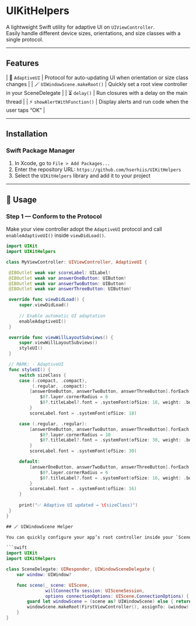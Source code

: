 # UIKitHelpers

A lightweight Swift utility for adaptive UI on `UIViewController`.  
Easily handle different device sizes, orientations, and size classes with a single protocol.

---

## Features

| 🧠 `AdaptiveUI` | Protocol for auto-updating UI when orientation or size class changes |
| 🪄 `UIWindowScene.makeRoot()` | Quickly set a root view controller in your SceneDelegate |
| ⏳ `delay()` | Run closures with a delay on the main thread |
| ⚡️ `showAlertWithFunction()` | Display alerts and run code when the user taps “OK” |


---

## Installation

### Swift Package Manager

1. In Xcode, go to `File > Add Packages...`
2. Enter the repository URL: `https://github.com/hserhiis/UIKitHelpers`
3. Select the `UIKitHelpers` library and add it to your project

---

## 🚀 Usage

### Step 1 — Conform to the Protocol

Make your view controller adopt the `AdaptiveUI` protocol and call `enableAdaptiveUI()` inside `viewDidLoad()`.

```swift
import UIKit
import UIKitHelpers

class MyViewController: UIViewController, AdaptiveUI {

 @IBOutlet weak var scoreLabel: UILabel!
 @IBOutlet weak var answerOneButton: UIButton!
 @IBOutlet weak var answerTwoButton: UIButton!
 @IBOutlet weak var answerThreeButton: UIButton!

 override func viewDidLoad() {
     super.viewDidLoad()
     
     // Enable automatic UI adaptation
     enableAdaptiveUI()
 }

 override func viewWillLayoutSubviews() {
     super.viewWillLayoutSubviews()
     styleUI()
 }

 // MARK: - AdaptiveUI
 func styleUI() {
     switch sizeClass {
     case (.compact, .compact),
          (.regular, .compact):
         [answerOneButton, answerTwoButton, answerThreeButton].forEach {
             $0?.layer.cornerRadius = 6
             $0?.titleLabel?.font = .systemFont(ofSize: 18, weight: .bold)
         }
         scoreLabel.font = .systemFont(ofSize: 18)

     case (.regular, .regular):
         [answerOneButton, answerTwoButton, answerThreeButton].forEach {
             $0?.layer.cornerRadius = 10
             $0?.titleLabel?.font = .systemFont(ofSize: 30, weight: .bold)
         }
         scoreLabel.font = .systemFont(ofSize: 30)

     default:
         [answerOneButton, answerTwoButton, answerThreeButton].forEach {
             $0?.layer.cornerRadius = 6
             $0?.titleLabel?.font = .systemFont(ofSize: 16, weight: .bold)
         }
         scoreLabel.font = .systemFont(ofSize: 16)
     }
     
     print("✅ Adaptive UI updated → \(sizeClass)")
 }
}

## 🪄 UIWindowScene Helper

You can quickly configure your app’s root controller inside your `SceneDelegate.swift`:

```swift
import UIKit
import UIKitHelpers

class SceneDelegate: UIResponder, UIWindowSceneDelegate {
    var window: UIWindow?

    func scene(_ scene: UIScene,
               willConnectTo session: UISceneSession,
               options connectionOptions: UIScene.ConnectionOptions) {
        guard let windowScene = (scene as? UIWindowScene) else { return }
        windowScene.makeRoot(FirstViewController(), assignTo: &window)
    }
}

